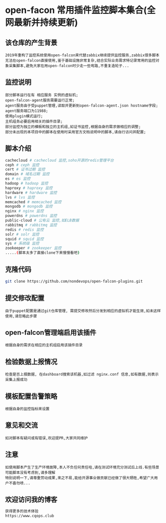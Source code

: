 # open-facon 常用插件监控脚本集合(全网最新并持续更新)

## 该仓库的产生背景
``` text
2019年重构了监控系统使用open-falcon来代替zabbix继续提供监控服务,zabbix很多脚本无法在open-falcon直接使用,鉴于基础设施非常复杂,结合实际业务需求特记录常用的监控对象采集脚本,避免大家在用open-falcon时少走一些弯路,不重复造轮子...
```

## 监控说明

``` text
部分脚本运行在有 相应服务 实例的虚拟机;
open-falcon-agent服务需要运行正常;
agent服务由于受puppet管理,读取并更新到open-falcon-agent.json hostname字段;
agent服务端口为11988;
使用plugin模式运行;
主机组务必要启用相关的插件目录;
部分监控为独立的模板和独立的主机组,如证书监控,根据自身的需求做相应的调整;
部分未出现的本项目中的脚本在使用时采用官方文档说明中的脚本,请自行访问并配置;
```

## 脚本介绍

``` bash
cachecloud # cachecloud 监控,soho开源的redis管理平台
ceph # ceph 监控
cert # 证书过期 监控
domain # 域名过期 监控
es # es 监控
hadoop # hadoop 监控
haproxy # haproxy 监控
hardware # hardware 监控
lvs # lvs 监控
memcached # memcached 监控
mongodb # mongodb 监控
nginx # nginx 监控
powerdns # powerdns 监控
public-cloud # 公有云 监控,如ELB数据
rabbitmq # rabbitmq 监控
redis # redis 监控
solr # solr 监控
squid # squid 监控
sys # 系统级 监控
zookeeper # zookeeper 监控
.....(脚本太多了直接clone下来慢慢看吧)


```

## 克隆代码

``` bash
git clone https://github.com/nondevops/open-falcon-plugins.git
```

## 提交修改配置

``` text
由于puppet配置是通过git仓库管理, 需提交修改然后分发到相应的虚拟机才能生效,如未这样使用,请忽略此步骤
```

## open-falcon管理端启用该插件

``` text
根据自身的需求在相应的主机组启用该插件目录
```

## 检验数据上报情况

``` text
检查是否上报数据, 在dashboard搜索该机器,如过滤 nginx.conf 信息,如有数据,则表示采集上报成功
```

## 模板配置告警策略

``` text
根据自身的监控指标来设置
```
## 意见和交流
```
如对脚本有疑问或有错误,欢迎提PR,大家共同维护
```

## 注意
```
如使用脚本产生了生产环境故障,本人不负任何责任哈,请在测试环境充分测试后上线.有些场景可能脚本没有考虑到,请多理解
特别说明一下,请尊重劳动成果,来之不易,能给开源事业做贡献已经做了很大牺牲,希望广大用户不喜勿喷...
```

## 欢迎访问我的博客

``` bash
获得更多的技术体验
https://www.cqops.club
```
